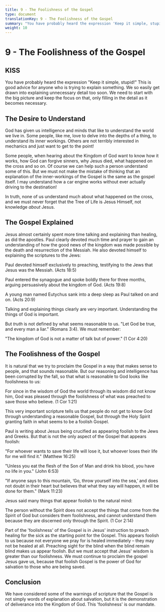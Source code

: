 ```yaml
---
title: 9 - The Foolishness of the Gospel
type: document
translationKey: 9 - The Foolishness of the Gospel
summary: "You have probably heard the expression 'Keep it simple, stupid!' This is good advice for anyone who is trying to explain something. We so easily get drawn into explaining unnecessary detail too soon. We need to start with the big picture and keep the focus on that, only filling in the detail as it becomes necessary."
weight: 10
---
```

# 9 - The Foolishness of the Gospel

## KISS

You have probably heard the expression "Keep it simple, stupid!" This is good advice for anyone who is trying to explain something. We so easily get drawn into explaining unnecessary detail too soon. We need to start with the big picture and keep the focus on that, only filling in the detail as it becomes necessary.

## The Desire to Understand

God has given us intelligence and minds that like to understand the world we live in. Some people, like me, love to delve into the depths of a thing, to understand its inner workings. Others are not terribly interested in mechanics and just want to get to the point!

Some people, when hearing about the Kingdom of God want to know how it works, how God can forgive sinners, why Jesus died, what happened on the cross and so on. Of course we can help such a person understand some of this. But we must not make the mistake of thinking that an explanation of the inner-workings of the Gospel is the same as the gospel itself. I may understand how a car engine works without ever actually driving to the destination!

In truth, none of us understand much about what happened on the cross, and we must never forget that the Tree of Life is Jesus Himself, not knowledge *about* Jesus.

## The Gospel Explained

Jesus almost certainly spent more time talking and explaining than healing, as did the apostles. Paul clearly devoted much time and prayer to gain an understanding of how the good news of the kingdom was made possible by the death and resurrection of the Messiah. He also devoted himself to explaining the scriptures to the Jews:

Paul devoted himself exclusively to preaching, testifying to the Jews that Jesus was the Messiah. (Acts 18:5)

Paul entered the synagogue and spoke boldly there for three months, arguing persuasively about the kingdom of God. (Acts 19:8)

A young man named Eutychus sank into a deep sleep as Paul talked on and on. (Acts 20:9)

Talking and explaining things clearly are very important. Understanding the things of God is important.

But *truth* is not defined by what seems reasonable to us. "Let God be true, and every man a liar." (Romans 3:4). We must remember:

"The kingdom of God is not a matter of talk but of power." (1 Cor 4:20)

## The Foolishness of the Gospel

It is natural that we try to proclaim the Gospel in a way that makes sense to people, and that sounds reasonable. But our reasoning and intelligence has been corrupted by the fall, so that what is reasonable to God looks like foolishness to us:

For since in the wisdom of God the world through its wisdom did not know him, God was pleased through the foolishness of what was preached to save those who believe. (1 Cor 1:21)

This very important scripture tells us that people do not get to know God through understanding a reasonable Gospel, but through the Holy Spirit granting faith in what seems to be a foolish Gospel.

Paul is writing about Jesus being crucified as appearing foolish to the Jews and Greeks. But that is not the only aspect of the Gospel that appears foolish:

"For whoever wants to save their life will lose it, but whoever loses their life for me will find it." (Matthew 16:25)

"Unless you eat the flesh of the Son of Man and drink his blood, you have no life in you." (John 6:53)

"If anyone says to this mountain, ‘Go, throw yourself into the sea,’ and does not doubt in their heart but believes that what they say will happen, it will be done for them." (Mark 11:23)

Jesus said many things that appear foolish to the natural mind:

The person without the Spirit does not accept the things that come from the Spirit of God but considers them foolishness, and cannot understand them because they are discerned only through the Spirit. (1 Cor 2:14)

Part of the 'foolishness' of the Gospel is in Jesus' instruction to preach healing for the sick as the starting point for the Gospel. This appears foolish to us because not everyone we pray for is healed immediately – they may not be healed at all. Preaching sight for the blind when the blind remain blind makes us appear foolish. But we must accept that Jesus' wisdom is greater than our foolishness. We must continue to proclaim the gospel Jesus gave us, because that foolish Gospel is the power of God for salvation to those who are being saved.

## Conclusion

We have considered some of the warnings of scripture that the Gospel is not simply words of explanation about salvation, but it is the demonstration of deliverance into the Kingdom of God. This 'foolishness' is our mandate.
